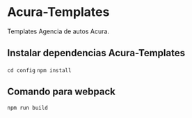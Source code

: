 # Acura-Templates
Templates Agencia de autos Acura.

## Instalar dependencias Acura-Templates
`cd config`
`npm install`

## Comando para webpack
`npm run build`